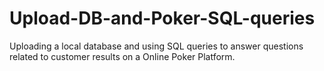 # Upload-DB-and-Poker-SQL-queries
 Uploading a local database and using SQL queries to answer questions related to customer results on a Online Poker Platform.
